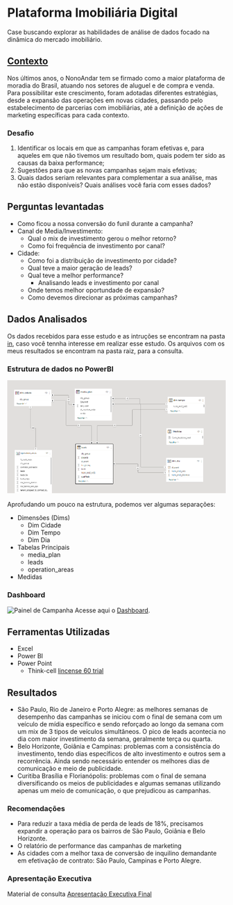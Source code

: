 #  Plataforma Imobiliária Digital
Case buscando explorar as habilidades de análise de dados focado na dinâmica do mercado imobiliário.

## [Contexto](/in/Desafio_de_dados.pdf)

Nos últimos anos, o NonoAndar tem se firmado como a maior plataforma de moradia do Brasil, atuando nos setores de aluguel e
de compra e venda. Para possibilitar este crescimento, foram adotadas diferentes estratégias, desde a expansão das operações em novas cidades, passando pelo estabelecimento de parcerias com imobiliárias, até a definição de ações de marketing específicas para cada contexto.

### Desafio

1.	Identificar os locais em que as campanhas foram efetivas e, para aqueles em que não tivemos um resultado bom, quais podem ter sido as causas da baixa performance;
2.	Sugestões para que as novas campanhas sejam mais efetivas;
3.	Quais dados seriam relevantes para complementar a sua análise, mas não estão disponíveis? Quais análises você faria com esses dados?


## Perguntas levantadas

- Como ficou a nossa conversão do funil durante a campanha?
- Canal de Media/Investimento:
  - Qual o mix de investimento gerou o melhor retorno?
  - Como foi frequência de investimento por canal?
- Cidade:
  - Como foi a distribuição de investimento por cidade?
  - Qual teve a maior geração de leads?
  - Qual teve a melhor performance? 
    - Analisando leads e investimento por canal
  - Onde temos melhor oportundade de expansão?
  - Como devemos direcionar as próximas campanhas?

## Dados Analisados

Os dados recebidos para esse estudo e as intruções se encontram na pasta [in](/in/), caso você tennha interesse em realizar esse estudo.
Os arquivos com os meus resultados se encontram na pasta raiz, para a consulta.

### Estrutura de dados no PowerBI
![Estrutura Relacionamento das Tabelas](bau/Relacionamentos_tabelas.PNG)

Aprofudando um pouco na estrutura, podemos ver algumas separações:
- Dimensões (Dims)
  - Dim Cidade
  - Dim Tempo
  - Dim Dia
- Tabelas Principais
  - media_plan
  - leads
  - operation_areas
- Medidas

### Dashboard
![Painel de Campanha](bau/Imob_Digital_video.gif)
Acesse aqui o [Dashboard](https://bit.ly/MMA_ImobDigital).

## Ferramentas Utilizadas

- Excel
- Power BI
- Power Point
  - Think-cell [lincense 60 trial](https://www.think-cell.com/en/product/firmlearning?utm_campaign=firmlearning-22-1483-1&utm_source=firmlearning&utm_medium=youtube&utm_content=&utm_id=firmlearning-22-1483)

## Resultados

- São Paulo, Rio de Janeiro e Porto Alegre: as melhores semanas de desempenho das campanhas se iniciou
com o final de semana com um veículo de mídia específico e sendo reforçado ao longo da semana com um
mix de 3 tipos de veículos simultâneos. O pico de leads acontecia no dia com maior investimento da
semana, geralmente terça ou quarta.
- Belo Horizonte, Goiânia e Campinas: problemas com a consistência do investimento, tendo dias específicos
de alto investimento e outros sem a recorrência. Ainda sendo necessário entender os melhores dias de
comunicação e meio de publicidade.
- Curitiba Brasília e Florianópolis: problemas com o final de semana diversificando os meios de publicidades
e algumas semanas utilizando apenas um meio de comunicação, o que prejudicou as campanhas.

### Recomendações

- Para reduzir a taxa média de perda de leads de 18%, precisamos expandir a operação
para os bairros de São Paulo, Goiânia e Belo Horizonte.
- O relatório de performance das campanhas de marketing
- As cidades com a melhor taxa de conversão de inquilino demandante em efetivação de contrato: São Paulo, Campinas e Porto Alegre.


### Apresentação Executiva

Material de consulta [Apresentação Executiva Final](out/Imobiliaria_Digital.pdf)
